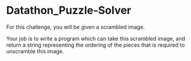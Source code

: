 # Datathon_Puzzle-Solver
For this challenge, you will be given a scrambled image.  

Your job is to write a program which can take this scrambled image, and return a string representing the ordering of the pieces that is required to unscramble this image.

